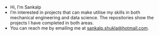 - Hi, I’m Sankalp
- I’m interested in projects that can make utilise my skills in both mechanical engineering and data science. The repositories show the projects I have completed in both areas.
- You can reach me by emailing me at sankalp.shukla@hotmail.com.

<!---
sanki9/sanki9 is a ✨ special ✨ repository because its `README.md` (this file) appears on your GitHub profile.
You can click the Preview link to take a look at your changes.
--->
